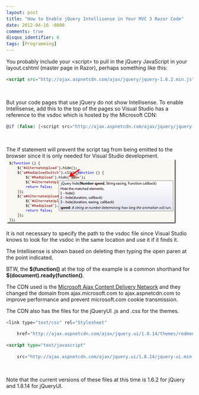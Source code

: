 ```yaml
---
layout: post
title: "How to Enable jQuery Intellisense in Your MVC 3 Razor Code"
date: 2012-04-16 -0800
comments: true
disqus_identifier: 6
tags: [Programming]
---
```

You probably include your \<script\> to pull in the jQuery JavaScript in
your layout.cshtml (master page in Razor), perhaps something like this:

```html
<script src="http://ajax.aspnetcdn.com/ajax/jquery/jquery-1.6.2.min.js" type="text/javascript"></script>
```

```csharp
 
```

But your code pages that use jQuery do not show Intellisense. To enable
Intellisense, add this to the top of the pages so Visual Studio has a
reference to the vsdoc which is hosted by the Microsoft CDN:

```csharp
@if (false) {<script src="http://ajax.aspnetcdn.com/ajax/jquery/jquery-1.6.2.min.js" type="text/javascript" />}
```

```csharp
 
```

The if statement will prevent the script tag from being emitted to the
browser since it is only needed for Visual Studio
development.[![jquery](/images/blogs_webguild_com/gary/Windows-Live-Writer/How-to-enable-Intellisense_EE4A/jquery_thumb.png "jquery")](/images/blogs_webguild_com/gary/Windows-Live-Writer/How-to-enable-Intellisense_EE4A/jquery_2.png)

It is not necessary to specify the path to the vsdoc file since Visual
Studio knows to look for the vsdoc in the same location and use it if it
finds it.

The Intellisense is shown based on deleting then typing the open paren
at the point indicated.

BTW, the **\$(function()** at the top of the example is a common
shorthand for **\$(document).ready(function()**.

The CDN used is the [Microsoft Ajax Content Delivery
Network](http://www.asp.net/ajaxlibrary/cdn.ashx) and they changed the
domain from ajax.microsoft.com to ajax.aspnetcdn.com to improve
performance and prevent microsoft.com cookie transmission.

The CDN also has the files for the jQueryUI .js and .css for the themes.

```csharp
<link type="text/css" rel="Stylesheet" 
```

```csharp
    href="http://ajax.aspnetcdn.com/ajax/jquery.ui/1.8.14/themes/redmond/jquery-ui.css" />
```

```html
<script type="text/javascript" 
```

```csharp
    src="http://ajax.aspnetcdn.com/ajax/jquery.ui/1.8.14/jquery-ui.min.js"></script>
```

```csharp
 
```

Note that the current versions of these files at this time is 1.6.2 for
jQuery and 1.8.14 for jQueryUI.

